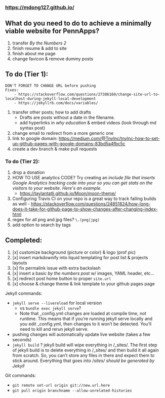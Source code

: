 ### https://mdong127.github.io/

## What do you need to do to achieve a minimally viable website for PennApps?
1. transfer *By the Numbers 2*
1. finish resume & add to site
1. finish about me page 
1. change favicon & remove dummy posts

## To do (Tier 1): 
	DON'T FORGET TO CHANGE URL before pushing
	Fixes: 
		- https://stackoverflow.com/questions/27386169/change-site-url-to-localhost-during-jekyll-local-development
		- https://jekyllrb.com/docs/variables/

1. transfer other posts; how to add drafts
	- Drafts are posts without a date in the filename. 
	- add hyperlinks in *why education* & embed videos (look through md syntax post)
1. change email to redirect from a more generic one
1. link to google domain: https://medium.com/@Tnylnc/tnylnc-how-to-set-up-github-pages-with-google-domains-83bd5a4fbc5c 
1. create a dev branch & make pull requests

### To do (Tier 2): 
1. drop a donation
1. HOW TO USE analytics CODE? Try creating an _include file that inserts Google Analytics tracking code into your <head> so you can get stats on the visitors to your website. Here's an example._
	- https://taylantatli.github.io/Moon/moon-theme/
1. Configuring Travis CI on your repo is a great way to track failing builds as well - https://stackoverflow.com/questions/24851824/how-long-does-it-take-for-github-page-to-show-changes-after-changing-index-html
1. regex for all png and jpg files?  `\.(png|jpg)`
1. add option to search by tags

## Completed: 
1. [x] customize background (picture or color) & logo (prof pic)
1. [x] insert markdownify into liquid templating for post list & projects layouts
1. [x] fix permalink issue with extra backslash 
1. [x] insert a basic _by the numbers post_ w/ images, YAML header, etc... 
1. [x] redirect post home button to proper `site.url`
1. [x] choose & change theme & link template to your github pages page 

Jekyll commands:

- `jekyll serve --livereload` for local version 
	- vs `bundle exec jekyll serve`? 
	- Note that _config.yml changes are loaded at compile time, not runtime. This means that if you’re running jekyll serve locally and you edit _config.yml, then changes to it won’t be detected. You’ll need to kill and rerun jekyll serve.
- pushing changes will automatically update live website (takes a few seconds)
- `jekyll build` ? 
	jekyll build will wipe everything in /_sites/. The first step of jekyll build is to delete everything in /_sites/ and then build it all again from scratch. So, you can’t store any files in there and expect them to stick around. Everything that goes into /_sites/ should be generated by Jekyll_

Git commands:
- `git remote set-url origin git://new.url.here`
- `git pull origin branchname --allow-unrelated-histories`


